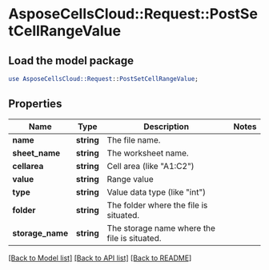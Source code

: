 # AsposeCellsCloud::Request::PostSetCellRangeValue 

## Load the model package
```perl
use AsposeCellsCloud::Request::PostSetCellRangeValue;
```

## Properties
Name | Type | Description | Notes
------------ | ------------- | ------------- | -------------
**name** | **string** | The file name. |
**sheet_name** | **string** | The worksheet name. |
**cellarea** | **string** | Cell area (like "A1:C2") |
**value** | **string** | Range value |
**type** | **string** | Value data type (like "int") |
**folder** | **string** | The folder where the file is situated. |
**storage_name** | **string** | The storage name where the file is situated. |  

[[Back to Model list]](../README.md#documentation-for-requests) [[Back to API list]](../README.md#documentation-for-api-endpoints) [[Back to README]](../README.md)

